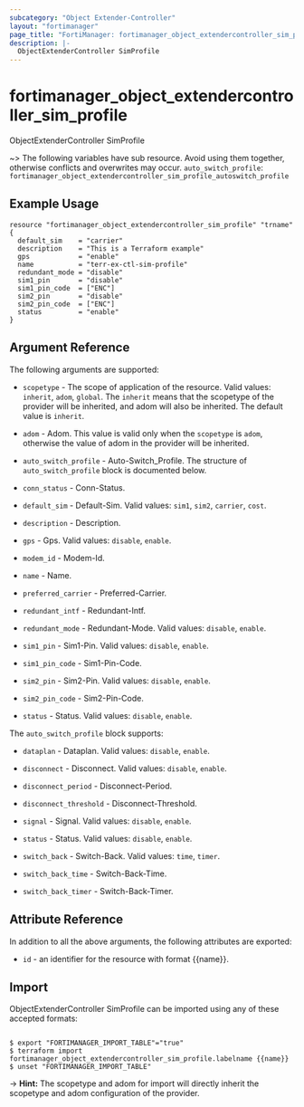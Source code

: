 ```yaml
---
subcategory: "Object Extender-Controller"
layout: "fortimanager"
page_title: "FortiManager: fortimanager_object_extendercontroller_sim_profile"
description: |-
  ObjectExtenderController SimProfile
---
```


# fortimanager_object_extendercontroller_sim_profile
ObjectExtenderController SimProfile

~> The following variables have sub resource. Avoid using them together, otherwise conflicts and overwrites may occur.
`auto_switch_profile`: `fortimanager_object_extendercontroller_sim_profile_autoswitch_profile`



## Example Usage

```hcl
resource "fortimanager_object_extendercontroller_sim_profile" "trname" {
  default_sim    = "carrier"
  description    = "This is a Terraform example"
  gps            = "enable"
  name           = "terr-ex-ctl-sim-profile"
  redundant_mode = "disable"
  sim1_pin       = "disable"
  sim1_pin_code  = ["ENC"]
  sim2_pin       = "disable"
  sim2_pin_code  = ["ENC"]
  status         = "enable"
}
```

## Argument Reference


The following arguments are supported:

* `scopetype` - The scope of application of the resource. Valid values: `inherit`, `adom`, `global`. The `inherit` means that the scopetype of the provider will be inherited, and adom will also be inherited. The default value is `inherit`.
* `adom` - Adom. This value is valid only when the `scopetype` is `adom`, otherwise the value of adom in the provider will be inherited.

* `auto_switch_profile` - Auto-Switch_Profile. The structure of `auto_switch_profile` block is documented below.
* `conn_status` - Conn-Status.
* `default_sim` - Default-Sim. Valid values: `sim1`, `sim2`, `carrier`, `cost`.

* `description` - Description.
* `gps` - Gps. Valid values: `disable`, `enable`.

* `modem_id` - Modem-Id.
* `name` - Name.
* `preferred_carrier` - Preferred-Carrier.
* `redundant_intf` - Redundant-Intf.
* `redundant_mode` - Redundant-Mode. Valid values: `disable`, `enable`.

* `sim1_pin` - Sim1-Pin. Valid values: `disable`, `enable`.

* `sim1_pin_code` - Sim1-Pin-Code.
* `sim2_pin` - Sim2-Pin. Valid values: `disable`, `enable`.

* `sim2_pin_code` - Sim2-Pin-Code.
* `status` - Status. Valid values: `disable`, `enable`.


The `auto_switch_profile` block supports:

* `dataplan` - Dataplan. Valid values: `disable`, `enable`.

* `disconnect` - Disconnect. Valid values: `disable`, `enable`.

* `disconnect_period` - Disconnect-Period.
* `disconnect_threshold` - Disconnect-Threshold.
* `signal` - Signal. Valid values: `disable`, `enable`.

* `status` - Status. Valid values: `disable`, `enable`.

* `switch_back` - Switch-Back. Valid values: `time`, `timer`.

* `switch_back_time` - Switch-Back-Time.
* `switch_back_timer` - Switch-Back-Timer.


## Attribute Reference

In addition to all the above arguments, the following attributes are exported:
* `id` - an identifier for the resource with format {{name}}.

## Import

ObjectExtenderController SimProfile can be imported using any of these accepted formats:
```

$ export "FORTIMANAGER_IMPORT_TABLE"="true"
$ terraform import fortimanager_object_extendercontroller_sim_profile.labelname {{name}}
$ unset "FORTIMANAGER_IMPORT_TABLE"
```
-> **Hint:** The scopetype and adom for import will directly inherit the scopetype and adom configuration of the provider.
